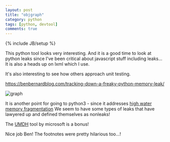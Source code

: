 ```yaml
---
layout: post
title: "objgraph"
category: python
tags: [python, devtool]
comments: true
---
```

{% include JB/setup %}
  
This python tool looks very interesting.  And it is a good time to look at python leaks since I've been critical about javascript stuff including leaks...  It is also a heads up on lxml which I use.
  
It's also interesting to see how others approach unit testing.
  
<https://benbernardblog.com/tracking-down-a-freaky-python-memory-leak/>
  
![graph](https://benbernardblog.com/content/images/2016/12/graph.jpg)
  
It is another point for going to python3 - since it addresses [high water memory fragmentation](http://www.gossamer-threads.com/lists/python/python/1162114)   We seem to have some types of leaks that have lawyered up and defined themselves as nonleaks!
  
The [UMDH](https://msdn.microsoft.com/en-us/library/windows/hardware/ff560206(v=vs.85).aspx) tool by microsoft is a bonus!
  
Nice job Ben!  The footnotes were pretty hilarious too...!
